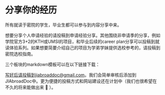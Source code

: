 # 分享你的经历

所有就读于密院的学生，毕业生都可以参与到内容分享中来。

想要分享个人申请经验的请投稿到申请经验分享。其他围绕非申请季的分享，例如学院官方3+2的KTH或UMSI的项目，和毕业后续的career plan分享可以投稿到就读体验系列。如果想要简要介绍自己的项目为学弟学妹提供选校参考的，请投稿到密院选校指南。

三个板块的markdown模板可以在以下链接下载：



写好后请投稿到jiabroaddoc@gmail.com。我们会简单审核后添加到JIAbroadDoc中。更为便捷的投稿方式和网站建设还在计划中（我们也很希望在不久的将来能做出来 🧐 ）。

